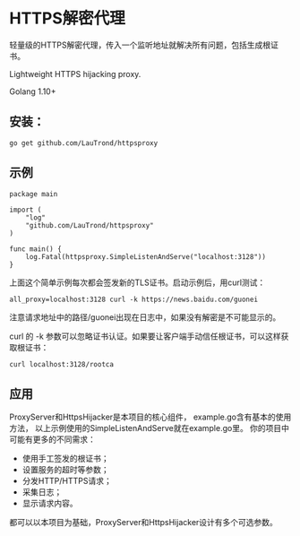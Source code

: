 # HTTPS解密代理

轻量级的HTTPS解密代理，传入一个监听地址就解决所有问题，包括生成根证书。

Lightweight HTTPS hijacking proxy.

Golang 1.10+

## 安装：

	go get github.com/LauTrond/httpsproxy

## 示例

	package main

	import (
		"log"
		"github.com/LauTrond/httpsproxy"
	)

	func main() {
		log.Fatal(httpsproxy.SimpleListenAndServe("localhost:3128"))
	}

上面这个简单示例每次都会签发新的TLS证书。启动示例后，用curl测试：

	all_proxy=localhost:3128 curl -k https://news.baidu.com/guonei

注意请求地址中的路径/guonei出现在日志中，如果没有解密是不可能显示的。

curl 的 -k 参数可以忽略证书认证。如果要让客户端手动信任根证书，可以这样获取根证书：

	curl localhost:3128/rootca

## 应用

ProxyServer和HttpsHijacker是本项目的核心组件，
example.go含有基本的使用方法，
以上示例使用的SimpleListenAndServe就在example.go里。
你的项目中可能有更多的不同需求：

- 使用手工签发的根证书；
- 设置服务的超时等参数；
- 分发HTTP/HTTPS请求；
- 采集日志；
- 显示请求内容。

都可以以本项目为基础，ProxyServer和HttpsHijacker设计有多个可选参数。

